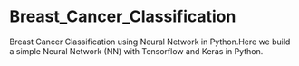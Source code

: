 # Breast_Cancer_Classification
Breast Cancer Classification using Neural Network in Python.Here we build a simple Neural Network (NN) with Tensorflow and Keras in Python.
